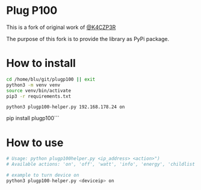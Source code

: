 # Plug P100
This is a fork of original work of [@K4CZP3R](https://github.com/K4CZP3R/tapo-p100-python)

The purpose of this fork is to provide the library as PyPi package. 

# How to install
```bash
cd /home/blu/git/plugp100 || exit
python3 -m venv venv
source venv/bin/activate
pip3 -r requirements.txt
```

	python3 plugp100-helper.py 192.168.178.24 on
pip install plugp100```

# How to use
```python
# Usage: python plugp100helper.py <ip_address> <action>")
# Available actions: 'on', 'off', 'watt', 'info', 'energy', 'childlist', or 'componentlist'

# example to turn device on
python3 plugp100-helper.py <deviceip> on
```
